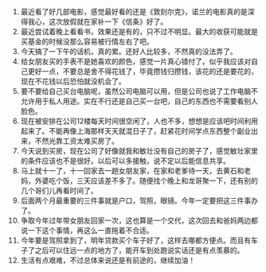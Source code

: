 1. 最近看了好几部电影，感觉最好看的还是《敦刻尔克》，诺兰的电影真的是深得我心，这次放假就在家补一下《信条》好了。
2. 最近尝试着晚上看看书，效果还是有的，只不过不明显。最大的收获可能就是买基金的时候没那么容易被行情左右了吧。
3. 今天搞了一下午的话机，真的累。还好人比较多，不然真的没法弄了。
4. 给女朋友买的手表不是她喜欢的颜色，感觉一片真心错付了。似乎我应该对自己更好一点，不要总是舍不得花钱了，毕竟攒钱归攒钱，该花的还是要花的，现在不花钱以后恐怕就没机会了。
5. 要不要给自己买台电脑呢，虽然公司电脑可以用，但是公司也说了工作电脑不允许用于私人用途。实在不行还是自己买一台吧，自己的东西也不需要看别人脸色。
6. 现在被安排在公司12楼每天时间很空闲了，人也不多，想想是应该吧时间利用起来了。不能再像上海那样天天就混日子了，赶紧花时间学点东西整个副业出来，不然光靠工资太难买房了。
7. 今天说到买房，现在公司了好像就我和敏壮没有自己的房子了，感觉敏壮家里的条件应该也不是很好。以后可以多接触，说不定以后能信息共享。
8. 马上就十一了，十一回家去一趟女朋友家，在家和老爹待一天，去黄石和老妈，外婆吃个饭，三天应该差不多了。随便找个晚上和龙哥聚一下，还有别的几个哥们儿再看时间了。
9. 后面两个月最重要的三件事就是户口，驾照，眼镜。今年一定要把这三件事办了。
10. 争取今年过年带女朋友回家一次，这也算是一个交代，这次回去和爸妈两边都说一下这个事情，再这么一直拖着不合适。
11. 今年要是驾照拿到了，明年贷款买个车子好了，这样去哪都方便点。而且有车子了之后可以住远一点的地方了，能开车到处跑说实话还是有点羡慕的。
12. 生活有点艰难，不过总体来说还是有前途的，继续加油！
